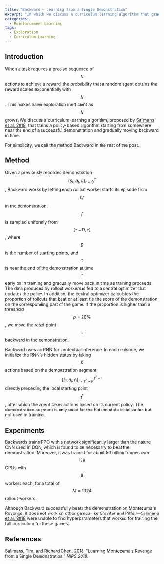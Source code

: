 ```yaml
---
title: "Backward — Learning from a Single Demonstration"
excerpt: "In which we discuss a curriculum learning algorithm that gradually learns a policy gradient algorithm on Montezuma's Revenge"
categories:
  - Reinforcement Learning
tags:
  - Exploration
  - Curriculum Learning
---
```


## Introduction

When a task requires a precise sequence of $$N$$ actions to achieve a reward, the probability that a random agent obtains the reward scales exponentially with $$N$$. This makes naive exploration inefficient as $$N$$ grows. We discuss a curriculum learning algorithm, proposed by [Salimans et al. 2018](#ref1), that trains a policy-based algorithm starting from somewhere near the end of a successful demonstration and gradually moving backward in time. 

For simplicity, we call the method Backward in the rest of the post.

## Method

Given a previously recorded demonstration $$\{\tilde s_t,\tilde a_t,\tilde r_t\}_{t=0}^T$$, Backward works by letting each rollout worker starts its episode from $$\tilde s_{\tau^*}$$ in the demonstration. $$\tau^*$$ is sampled uniformly from $$[\tau-D,\tau]$$, where $$D$$ is the number of starting points, and $$\tau$$ is near the end of the demonstration at time $$T$$ early on in training and gradually move back in time as training proceeds. The data produced by rollout workers is fed to a central optimizer that updates the policy. In addition, the central optimizer calculates the proportion of rollouts that beat or at least tie the score of the demonstration on the corresponding part of the game. If the proportion is higher than a threshold $$\rho=20\%$$, we move the reset point $$\tau$$ backward in the demonstration.

Backward uses an RNN for contextual inference. In each episode, we initialize the RNN's hidden states by taking $$K$$ actions based on the demonstration segment $$\{\tilde s_i,\tilde a_i,\tilde r_i\}_{i=\tau^*-K}^{\tau^*-1}$$ directly preceding the local starting point $$\tau^*$$, after which the agent takes actions based on its current policy. The demonstration segment is only used for the hidden state initialization but not used in training.

## Experiments

Backwards trains PPO with a network significantly larger than the nature CNN used in DQN, which is found to be necessary to beat the demonstration. Moreover, it was trained for about 50 billion frames over $$128$$ GPUs with $$8$$ workers each, for a total of $$M=1024$$ rollout workers.

Although Backward successfully beats the demonstration on Montezuma's Revenge, it does not work on other games like Gravitar and Pitfall—[Salimans et al. 2018](#ref1) were unable to find hyperparameters that worked for training the full curriculum for these games.

## References

<a name="ref1"></a>Salimans, Tim, and Richard Chen. 2018. “Learning Montezuma’s Revenge from a Single Demonstration.” *NIPS 2018*.

